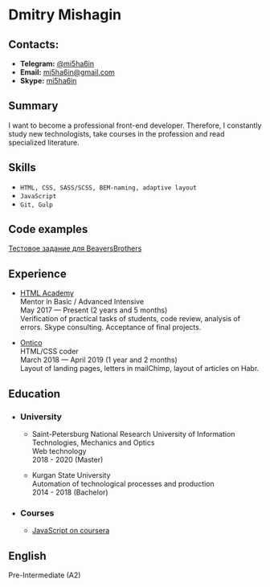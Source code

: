 # Dmitry Mishagin

## Contacts:
  - **Telegram:** [@mi5ha6in](https://t.me/mi5ha6in)
  - **Email:** [mi5ha6in@gmail.com](mailto:mi5ha6in@gmail.com)
  - **Skype:** [mi5ha6in](https://join.skype.com/invite/jGSEjF4gT7Cg)
  
## Summary
I want to become a professional front-end developer.
Therefore, I constantly study new technologists,
take courses in the profession and read specialized literature.

## Skills
- `HTML, CSS, SASS/SCSS, BEM-naming, adaptive layout` 
- `JavaScript`
- `Git, Gulp`

## Code examples
[Тестовое задание для BeaversBrothers](https://github.com/mi5ha6in/test-task)

## Experience
- [HTML Academy](https://htmlacademy.ru/)  
Mentor in Basic / Advanced Intensive  
May 2017 — Present (2 years and 5 months)  
Verification of practical tasks of students, code review, analysis of errors. Skype consulting. Acceptance of final projects.

- [Ontico](https://ontico.ru/)  
HTML/CSS coder  
March 2018 — April 2019 (1 year and 2 months)  
Layout of landing pages, letters in mailChimp, layout of articles on Habr.

## Education  
 - ### University  
 
    - Saint-Petersburg National Research University of Information Technologies, Mechanics and Optics  
Web technology  
2018 - 2020 (Master)

    - Kurgan State University  
Automation of technological processes and production  
2014 - 2018 (Bachelor)  

 - ### Courses
 
   - [JavaScript on coursera](https://www.coursera.org/account/accomplishments/records/KUMGPJ7WQ2XD) 

## English
Pre-Intermediate (A2)

